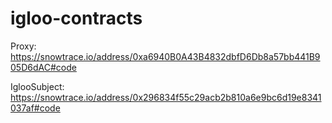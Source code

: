# igloo-contracts

Proxy:
https://snowtrace.io/address/0xa6940B0A43B4832dbfD6Db8a57bb441B905D6dAC#code

IglooSubject:
https://snowtrace.io/address/0x296834f55c29acb2b810a6e9bc6d19e8341037af#code
